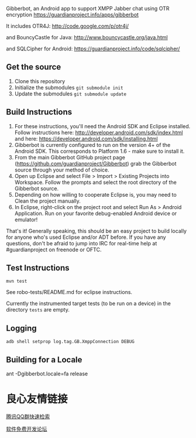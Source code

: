 Gibberbot, an Android app to support XMPP Jabber chat using OTR encryption
https://guardianproject.info/apps/gibberbot

It includes OTR4J:
http://code.google.com/p/otr4j/

and BouncyCastle for Java:
http://www.bouncycastle.org/java.html

and SQLCipher for Android:
https://guardianproject.info/code/sqlcipher/

## Get the source
1. Clone this repository
2. Initialize the submodules `git submodule init`
3. Update the submodules `git submodule update`

## Build Instructions
1. For these instructions, you'll need the Android SDK and Eclipse installed. Follow instructions here: http://developer.android.com/sdk/index.html and here: https://developer.android.com/sdk/installing.html
2. Gibberbot is currently configured to run on the version 4+ of the Android SDK. This corresponds to Platform 1.6 - make sure to install it.
3. From the main Gibberbot GitHub project page (https://github.com/guardianproject/Gibberbot) grab the Gibberbot source through your method of choice.
4. Open up Eclipse and select File > Import > Existing Projects into Workspace. Follow the prompts and select the root directory of the Gibberbot source.
5. Depending on how willing to cooperate Eclipse is, you may need to Clean the project manually.
6. In Eclipse, right-click on the project root and select Run As > Android Application. Run on your favorite debug-enabled Android device or emulator!

That's it! Generally speaking, this should be an easy project to build locally for anyone who's used Eclipse and/or ADT before. If you have any questions, don't be afraid to jump into IRC for real-time help at #guardianproject on freenode or OFTC.

## Test Instructions

`mvn test`

See robo-tests/README.md for eclipse instructions.

Currently the instrumented target tests (to be run on a device) in the directory `tests` are empty.

## Logging

`adb shell setprop log.tag.GB.XmppConnection DEBUG`

## Building for a Locale

ant -Dgibberbot.locale=fa release


 # 良心友情链接

[腾讯QQ群快速检索](http://u.720life.cn/s/8cf73f7c)

[软件免费开发论坛](http://u.720life.cn/s/bbb01dc0)